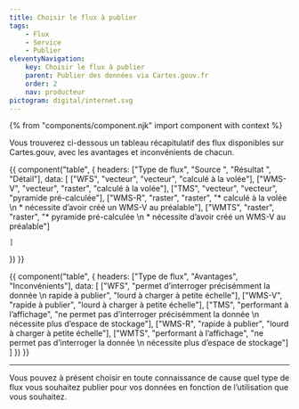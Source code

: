 ```yaml
---
title: Choisir le flux à publier
tags:
    - Flux
    - Service
    - Publier
eleventyNavigation:
    key: Choisir le flux à publier
    parent: Publier des données via Cartes.gouv.fr
    order: 2
    nav: producteur
pictogram: digital/internet.svg
---
```


{% from "components/component.njk" import component with context %}

Vous trouverez ci-dessous un tableau récapitulatif des flux disponibles sur Cartes.gouv, avec les avantages et inconvénients de chacun.

{{ component("table", {
headers: ["Type de flux", "Source ", "Résultat ", "Détail"],
data: [
["WFS", "vecteur", "vecteur", "calculé à la volée"],
["WMS-V", "vecteur", "raster", "calculé à la volée"],
["TMS", "vecteur", "vecteur", "pyramide pré-calculée"],
["WMS-R", "raster", "raster", "* calculé à la volée \n * nécessite d’avoir créé un WMS-V au préalable"],
["WMTS", "raster", "raster", "* pyramide pré-calculée \n * nécessite d’avoir créé un WMS-V au préalable"]

    ]

}) }}

{{ component("table", {
    headers: ["Type de flux", "Avantages", "Inconvénients"],
    data: [
        ["WFS", "permet d’interroger précisémment la donnée \n rapide à publier", "lourd à charger à petite échelle"],
        ["WMS-V", "rapide à publier", "lourd à charger à petite échelle"],
        ["TMS", "performant à l’affichage", "ne permet pas d’interroger précisémment la donnée \n nécessite plus d’espace de stockage"],
        ["WMS-R", "rapide à publier", "lourd à charger à petite échelle"],
        ["WMTS", "performant à l’affichage", "ne permet pas d’interroger la donnée \n nécessite plus d’espace de stockage"]
    ]
}) }}

---

Vous pouvez à présent choisir en toute connaissance de cause quel type de flux vous souhaitez publier pour vos données en fonction de l’utilisation que vous souhaitez.
